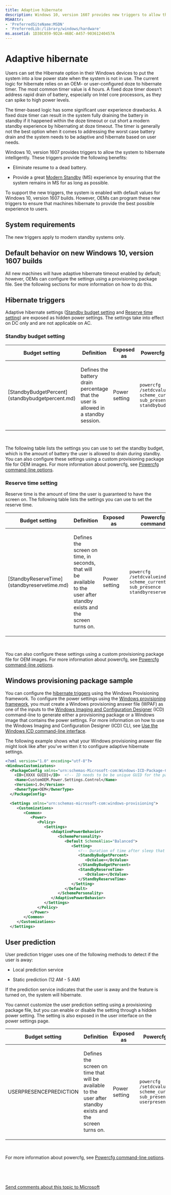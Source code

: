 ```yaml
---
title: Adaptive hibernate
description: Windows 10, version 1607 provides new triggers to allow the system to hibernate intelligently.
MSHAttr:
- 'PreferredSiteName:MSDN'
- 'PreferredLib:/library/windows/hardware'
ms.assetid: 1D38C059-9D2A-46BC-A457-90361240457A
---
```


# Adaptive hibernate


Users can set the Hibernate option in their Windows devices to put the system into a low power state when the system is not in use. The current logic for hibernate relies on an OEM- or user-configured doze to hibernate timer. The most common timer value is 4 hours. A fixed doze timer doesn’t address rapid drain of battery, especially on Intel core processors, as they can spike to high power levels.

The timer-based logic has some significant user experience drawbacks. A fixed doze timer can result in the system fully draining the battery in standby if it happened within the doze timeout or cut short a modern standby experience by hibernating at doze timeout. The timer is generally not the best option when it comes to addressing the worst case battery drain and the system needs to be adaptive and hibernate based on user needs.

Windows 10, version 1607 provides triggers to allow the system to hibernate intelligently. These triggers provide the following benefits:

-   Eliminate resume to a dead battery.

-   Provide a great [Modern Standby](https://docs.microsoft.com/en-us/windows-hardware/design/device-experiences/modern-standby) (MS) experience by ensuring that the system remains in MS for as long as possible.

To support the new triggers, the system is enabled with default values for Windows 10, version 1607 builds. However, OEMs can program these new triggers to ensure that machines hibernate to provide the best possible experience to users.

## <span id="System_requirements"></span><span id="system_requirements"></span><span id="SYSTEM_REQUIREMENTS"></span>System requirements


The new triggers apply to modern standby systems only.

## <span id="Default_behavior_on_new_Windows_10__version_1607_builds"></span><span id="default_behavior_on_new_windows_10__version_1607_builds"></span><span id="DEFAULT_BEHAVIOR_ON_NEW_WINDOWS_10__VERSION_1607_BUILDS"></span>Default behavior on new Windows 10, version 1607 builds


All new machines will have adaptive hibernate timeout enabled by default; however, OEMs can configure the settings using a provisioning package file. See the following sections for more information on how to do this.

## <span id="hibernate_triggers"></span><span id="HIBERNATE_TRIGGERS"></span>Hibernate triggers


Adaptive hibernate settings ([Standby budget setting](#standby-budget-settings) and [Reserve time setting](#reserve-time-settings)) are exposed as hidden power settings. The settings take into effect on DC only and are not applicable on AC.

### <span id="standby_budget_settings"></span><span id="STANDBY_BUDGET_SETTINGS"></span>Standby budget setting

<table>
<colgroup>
<col width="25%" />
<col width="25%" />
<col width="25%" />
<col width="25%" />
</colgroup>
<thead>
<tr class="header">
<th>Budget setting</th>
<th>Definition</th>
<th>Exposed as</th>
<th>Powercfg command</th>
</tr>
</thead>
<tbody>
<tr class="odd">
<td><p>[StandbyBudgetPercent](standbybudgetpercent.md)</p></td>
<td><p>Defines the battery drain percentage that the user is allowed in a standby session.</p></td>
<td><p>Power setting</p></td>
<td><p><code>powercfg /setdcvalueindex scheme_current sub_presence standbybudgetpercent</code></p></td>
</tr>
</tbody>
</table>

 

The following table lists the settings you can use to set the standby budget, which is the amount of battery the user is allowed to drain during standby.
You can also configure these settings using a custom provisioning package file for OEM images. For more information about powercfg, see [Powercfg command-line options](https://docs.microsoft.com/en-us/windows-hardware/design/device-experiences/powercfg-command-line-options).

### <span id="reserve_time_settings"></span><span id="RESERVE_TIME_SETTINGS"></span>Reserve time setting

Reserve time is the amount of time the user is guaranteed to have the screen on. The following table lists the settings you can use to set the reserve time.

<table>
<colgroup>
<col width="25%" />
<col width="25%" />
<col width="25%" />
<col width="25%" />
</colgroup>
<thead>
<tr class="header">
<th>Budget setting</th>
<th>Definition</th>
<th>Exposed as</th>
<th>Powercfg command</th>
</tr>
</thead>
<tbody>
<tr class="odd">
<td><p>[StandbyReserveTime](standbyreservetime.md)</p></td>
<td><p>Defines the screen on time, in seconds, that will be available to the user after standby exists and the screen turns on.</p></td>
<td><p>Power setting</p></td>
<td><p><code>powercfg /setdcvalueindex scheme_current sub_presence standbyreservetime</code></p></td>
</tr>
</tbody>
</table>

 

You can also configure these settings using a custom provisioning package file for OEM images. For more information about powercfg, see [Powercfg command-line options](https://docs.microsoft.com/en-us/windows-hardware/design/device-experiences/powercfg-command-line-options).

## <span id="Windows_provisioning_package_sample"></span><span id="windows_provisioning_package_sample"></span><span id="WINDOWS_PROVISIONING_PACKAGE_SAMPLE"></span>Windows provisioning package sample


You can configure the [hibernate triggers](#hibernate-triggers) using the Windows Provisioning framework. To configure the power settings using the [Windows provisioning framework](https://msdn.microsoft.com/library/windows/hardware/dn898375(v=vs.85).aspx), you must create a Windows provisioning answer file (WPAF) as one of the inputs to the [Windows Imaging and Configuration Designer](https://docs.microsoft.com/en-us/windows/configuration/provisioning-packages/provisioning-install-icd) (ICD) command-line to generate either a provisioning package or a Windows image that contains the power settings. For more information on how to use the Windows Imaging and Configuration Designer (ICD) CLI, see [Use the Windows ICD command-line interface](https://docs.microsoft.com/en-us/windows/configuration/provisioning-packages/provisioning-command-line).

The following example shows what your Windows provisioning answer file might look like after you've written it to configure adaptive hibernate settings.

```XML
<?xml version="1.0" encoding="utf-8"?> 
<WindowsCustomizatons> 
  <PackageConfig xmlns="urn:schemas-Microsoft-com:Windows-ICD-Package-Config.v1.0"> 
    <ID>{XXXX GUID}</ID>  <!-- ID needs to be be unique GUID for the package --> 
    <Name>CustomOEM.Power.Settings.Control</Name> 
    <Version>1.0</Version> 
    <OwnerType>OEM</OwnerType> 
  </PackageConfig> 

  <Settings xmlns="urn:schemas-microsoft-com:windows-provisioning"> 
     <Customizations> 
        <Common> 
           <Power> 
              <Policy>  
                 <Settings> 
                    <AdaptivePowerBehavior>
                       <SchemePersonality> 
                          <Default SchemeAlias="Balanced"> 
                             <Setting>
                                <!-- Duration of time after sleep that the system automatically wakes and enters hibernate in seconds -->
                                <StandbyBudgetPercent>
                                   <DcValue></DcValue> 
                                </StandbyBudgetPercent>
                                <StandbyReserveTime> 
                                   <DcValue></DcValue>  
                                </StandbyReserveTime>
                             </Setting> 
                          </Default> 
                       </SchemePersonality> 
                    </AdaptivePowerBehavior>
                 </Settings> 
              </Policy> 
           </Power> 
        </Common> 
     </Customizations> 
  </Settings> 
```

## <span id="User_prediction"></span><span id="user_prediction"></span><span id="USER_PREDICTION"></span>User prediction


User prediction trigger uses one of the following methods to detect if the user is away:

-   Local prediction service

-   Static prediction (12 AM - 5 AM)

If the prediction service indicates that the user is away and the feature is turned on, the system will hibernate.

You cannot customize the user prediction setting using a provisioning package file, but you can enable or disable the setting through a hidden power setting. The setting is also exposed in the user interface on the power settings page.

<table>
<colgroup>
<col width="25%" />
<col width="25%" />
<col width="25%" />
<col width="25%" />
</colgroup>
<thead>
<tr class="header">
<th>Budget setting</th>
<th>Definition</th>
<th>Exposed as</th>
<th>Powercfg command</th>
</tr>
</thead>
<tbody>
<tr class="odd">
<td><p>USERPRESENCEPREDICTION</p></td>
<td><p>Defines the screen on time that will be available to the user after standby exists and the screen turns on.</p></td>
<td><p>Power setting</p></td>
<td><p><code>powercfg /setdcvalueindex scheme_current sub_presence userpresenceprediction</code></p></td>
</tr>
</tbody>
</table>

 

For more information about powercfg, see [Powercfg command-line options](https://docs.microsoft.com/en-us/windows-hardware/design/device-experiences/powercfg-command-line-options).

 

 

[Send comments about this topic to Microsoft](mailto:wsddocfb@microsoft.com?subject=Documentation%20feedback%20%5Bp_customize_converged\p_customize_converged%5D:%20Adaptive%20hibernate%20%20RELEASE:%20%2810/4/2017%29&body=%0A%0APRIVACY%20STATEMENT%0A%0AWe%20use%20your%20feedback%20to%20improve%20the%20documentation.%20We%20don't%20use%20your%20email%20address%20for%20any%20other%20purpose,%20and%20we'll%20remove%20your%20email%20address%20from%20our%20system%20after%20the%20issue%20that%20you're%20reporting%20is%20fixed.%20While%20we're%20working%20to%20fix%20this%20issue,%20we%20might%20send%20you%20an%20email%20message%20to%20ask%20for%20more%20info.%20Later,%20we%20might%20also%20send%20you%20an%20email%20message%20to%20let%20you%20know%20that%20we've%20addressed%20your%20feedback.%0A%0AFor%20more%20info%20about%20Microsoft's%20privacy%20policy,%20see%20http://privacy.microsoft.com/en-us/default.aspx. "Send comments about this topic to Microsoft")




